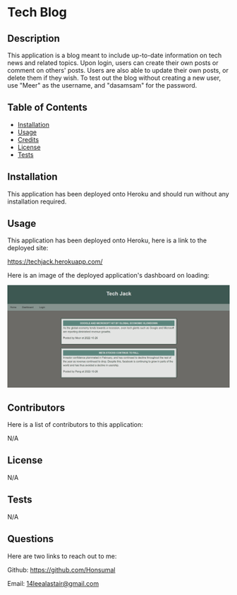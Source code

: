 # Tech Blog

## Description

This application is a blog meant to include up-to-date information on tech news and related topics. Upon login, users can create their own posts or comment on others' posts. Users are also able to update their own posts, or delete them if they wish. To test out the blog without creating a new user, use "Meer" as the username, and "dasamsam" for the password.

## Table of Contents

- [Installation](#installation)
- [Usage](#usage)
- [Credits](#credits)
- [License](#license)
- [Tests](#tests)

## Installation

This application has been deployed onto Heroku and should run without any installation required.

## Usage

This application has been deployed onto Heroku, here is a link to the deployed site:

https://techjack.herokuapp.com/

Here is an image of the deployed application's dashboard on loading:

![finished webpage](./assets/finished-webpage.png)

## Contributors

Here is a list of contributors to this application:

N/A

## License

N/A

## Tests

N/A

## Questions

Here are two links to reach out to me:

Github: https://github.com/Honsumal

Email: 14leealastair@gmail.com
